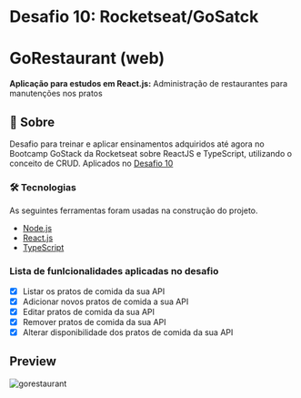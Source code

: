 # Desafio 10: Rocketseat/GoSatck

# GoRestaurant (web)
<p alin="center"><b>Aplicação para estudos em React.js:</b> Administração de restaurantes para manutenções nos pratos </p>

## 🚀 Sobre
Desafio para treinar e aplicar ensinamentos adquiridos até agora no Bootcamp GoStack da Rocketseat sobre ReactJS e TypeScript, utilizando o conceito de CRUD. Aplicados no [Desafio 10](https://github.com/rocketseat-education/bootcamp-gostack-desafios/tree/master/desafio-reactjs-crud)



### 🛠 Tecnologias
As seguintes ferramentas foram usadas na construção do projeto.
 
- [Node.js](https://nodejs.org/en/)
- [React.js](https://pt-br.reactjs.org/)
- [TypeScript](https://www.typescriptlang.org/)

### Lista de funlcionalidades aplicadas no desafio
- [x] Listar os pratos de comida da sua API
- [x] Adicionar novos pratos de comida a sua API
- [x] Editar pratos de comida da sua API
- [x] Remover pratos de comida da sua API
- [x] Alterar disponibilidade dos pratos de comida da sua API

## Preview
![gorestaurant](https://user-images.githubusercontent.com/26713717/90676175-f894d600-e231-11ea-9815-ee2e02202793.png)
